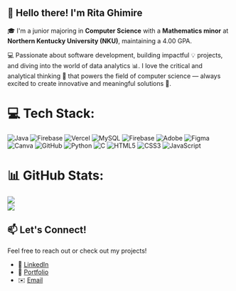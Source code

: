 ## 👋 Hello there! I'm Rita Ghimire

🎓 I'm a junior majoring in **Computer Science** with a **Mathematics minor** at **Northern Kentucky University (NKU)**, maintaining a 4.00 GPA.

💻 Passionate about software development, building impactful 💡 projects, and diving into the world of data analytics 📊. 
I love the critical and analytical thinking 🧠 that powers the field of computer science — always excited to create innovative and meaningful solutions 🚀.

# 💻 Tech Stack:
![Java](https://img.shields.io/badge/java-%23ED8B00.svg?style=for-the-badge&logo=openjdk&logoColor=white) ![Firebase](https://img.shields.io/badge/firebase-%23039BE5.svg?style=for-the-badge&logo=firebase) ![Vercel](https://img.shields.io/badge/vercel-%23000000.svg?style=for-the-badge&logo=vercel&logoColor=white) ![MySQL](https://img.shields.io/badge/mysql-4479A1.svg?style=for-the-badge&logo=mysql&logoColor=white) ![Firebase](https://img.shields.io/badge/firebase-a08021?style=for-the-badge&logo=firebase&logoColor=ffcd34) ![Adobe](https://img.shields.io/badge/adobe-%23FF0000.svg?style=for-the-badge&logo=adobe&logoColor=white) ![Figma](https://img.shields.io/badge/figma-%23F24E1E.svg?style=for-the-badge&logo=figma&logoColor=white) ![Canva](https://img.shields.io/badge/Canva-%2300C4CC.svg?style=for-the-badge&logo=Canva&logoColor=white) ![GitHub](https://img.shields.io/badge/github-%23121011.svg?style=for-the-badge&logo=github&logoColor=white) ![Python](https://img.shields.io/badge/python-3670A0?style=for-the-badge&logo=python&logoColor=ffdd54) ![C](https://img.shields.io/badge/c-%2300599C.svg?style=for-the-badge&logo=c&logoColor=white) ![HTML5](https://img.shields.io/badge/html5-%23E34F26.svg?style=for-the-badge&logo=html5&logoColor=white) ![CSS3](https://img.shields.io/badge/css3-%231572B6.svg?style=for-the-badge&logo=css3&logoColor=white) ![JavaScript](https://img.shields.io/badge/javascript-%23323330.svg?style=for-the-badge&logo=javascript&logoColor=%23F7DF1E)

# 📊 GitHub Stats:
![](https://github-readme-stats.vercel.app/api?username=RitaGhimire&theme=dark&hide_border=false&include_all_commits=false&count_private=false)<br/>
![](https://nirzak-streak-stats.vercel.app/?user=RitaGhimire&theme=dark&hide_border=false)<br/>

## 📫 Let's Connect!
Feel free to reach out or check out my projects!
- 🔗 [LinkedIn](https://www.linkedin.com/in/ritaghimire)
- 🔗 [Portfolio](https://ritaghimire.com/)  
- ✉️ [Email](ghimiresafalta87@gmail.com)
  



<!-- Proudly created with GPRM ( https://gprm.itsvg.in ) -->
  
